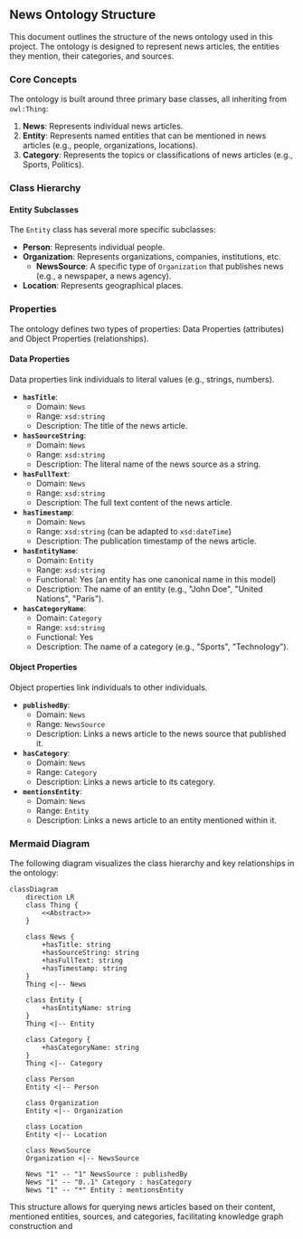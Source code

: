 ## News Ontology Structure

This document outlines the structure of the news ontology used in this project. The ontology is designed to represent news articles, the entities they mention, their categories, and sources.

### Core Concepts

The ontology is built around three primary base classes, all inheriting from `owl:Thing`:

1.  **News**: Represents individual news articles.
2.  **Entity**: Represents named entities that can be mentioned in news articles (e.g., people, organizations, locations).
3.  **Category**: Represents the topics or classifications of news articles (e.g., Sports, Politics).

### Class Hierarchy

#### Entity Subclasses

The `Entity` class has several more specific subclasses:

*   **Person**: Represents individual people.
*   **Organization**: Represents organizations, companies, institutions, etc.
    *   **NewsSource**: A specific type of `Organization` that publishes news (e.g., a newspaper, a news agency).
*   **Location**: Represents geographical places.

### Properties

The ontology defines two types of properties: Data Properties (attributes) and Object Properties (relationships).

#### Data Properties

Data properties link individuals to literal values (e.g., strings, numbers).

*   **`hasTitle`**:
    *   Domain: `News`
    *   Range: `xsd:string`
    *   Description: The title of the news article.
*   **`hasSourceString`**:
    *   Domain: `News`
    *   Range: `xsd:string`
    *   Description: The literal name of the news source as a string.
*   **`hasFullText`**:
    *   Domain: `News`
    *   Range: `xsd:string`
    *   Description: The full text content of the news article.
*   **`hasTimestamp`**:
    *   Domain: `News`
    *   Range: `xsd:string` (can be adapted to `xsd:dateTime`)
    *   Description: The publication timestamp of the news article.
*   **`hasEntityName`**:
    *   Domain: `Entity`
    *   Range: `xsd:string`
    *   Functional: Yes (an entity has one canonical name in this model)
    *   Description: The name of an entity (e.g., "John Doe", "United Nations", "Paris").
*   **`hasCategoryName`**:
    *   Domain: `Category`
    *   Range: `xsd:string`
    *   Functional: Yes
    *   Description: The name of a category (e.g., "Sports", "Technology").

#### Object Properties

Object properties link individuals to other individuals.

*   **`publishedBy`**:
    *   Domain: `News`
    *   Range: `NewsSource`
    *   Description: Links a news article to the news source that published it.
*   **`hasCategory`**:
    *   Domain: `News`
    *   Range: `Category`
    *   Description: Links a news article to its category.
*   **`mentionsEntity`**:
    *   Domain: `News`
    *   Range: `Entity`
    *   Description: Links a news article to an entity mentioned within it.

### Mermaid Diagram

The following diagram visualizes the class hierarchy and key relationships in the ontology:

```mermaid
classDiagram
    direction LR
    class Thing {
        <<Abstract>>
    }

    class News {
        +hasTitle: string
        +hasSourceString: string
        +hasFullText: string
        +hasTimestamp: string
    }
    Thing <|-- News

    class Entity {
        +hasEntityName: string
    }
    Thing <|-- Entity

    class Category {
        +hasCategoryName: string
    }
    Thing <|-- Category

    class Person
    Entity <|-- Person

    class Organization
    Entity <|-- Organization

    class Location
    Entity <|-- Location

    class NewsSource
    Organization <|-- NewsSource

    News "1" -- "1" NewsSource : publishedBy
    News "1" -- "0..1" Category : hasCategory
    News "1" -- "*" Entity : mentionsEntity
```

This structure allows for querying news articles based on their content, mentioned entities, sources, and categories, facilitating knowledge graph construction and